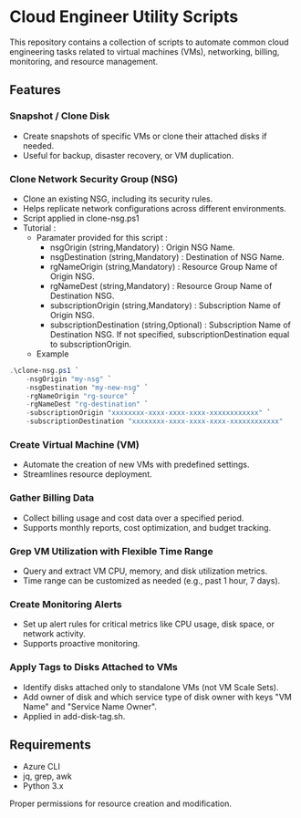 # Cloud Engineer Utility Scripts
This repository contains a collection of scripts to automate common cloud engineering tasks related to virtual machines (VMs), networking, billing, monitoring, and resource management.

## Features
### Snapshot / Clone Disk
- Create snapshots of specific VMs or clone their attached disks if needed.
- Useful for backup, disaster recovery, or VM duplication.

### Clone Network Security Group (NSG)
- Clone an existing NSG, including its security rules.
- Helps replicate network configurations across different environments.
- Script applied in clone-nsg.ps1
- Tutorial :
    - Paramater provided for this script :
      - nsgOrigin (string,Mandatory) : Origin NSG Name.
      - nsgDestination (string,Mandatory) : Destination of NSG Name.
      - rgNameOrigin (string,Mandatory) : Resource Group Name of Origin NSG.
      - rgNameDest (string,Mandatory) : Resource Group Name of Destination NSG.
      - subscriptionOrigin (string,Mandatory) : Subscription Name of Origin NSG.
      - subscriptionDestination (string,Optional) : Subscription Name of Destination NSG. If not specified, subscriptionDestination equal to subscriptionOrigin.
    - Example
```powershell
.\clone-nsg.ps1 `
    -nsgOrigin "my-nsg" `
    -nsgDestination "my-new-nsg" `
    -rgNameOrigin "rg-source" `
    -rgNameDest "rg-destination" `
    -subscriptionOrigin "xxxxxxxx-xxxx-xxxx-xxxx-xxxxxxxxxxxx" `
    -subscriptionDestination "xxxxxxxx-xxxx-xxxx-xxxx-xxxxxxxxxxxx"
```

### Create Virtual Machine (VM)
- Automate the creation of new VMs with predefined settings.
- Streamlines resource deployment.

### Gather Billing Data

- Collect billing usage and cost data over a specified period.
- Supports monthly reports, cost optimization, and budget tracking.

### Grep VM Utilization with Flexible Time Range

- Query and extract VM CPU, memory, and disk utilization metrics.
- Time range can be customized as needed (e.g., past 1 hour, 7 days).

### Create Monitoring Alerts

- Set up alert rules for critical metrics like CPU usage, disk space, or network activity.
- Supports proactive monitoring.

### Apply Tags to Disks Attached to VMs

- Identify disks attached only to standalone VMs (not VM Scale Sets).
- Add owner of disk and which service type of disk owner with keys "VM Name" and "Service Name Owner".
- Applied in add-disk-tag.sh.

## Requirements

- Azure CLI
- jq, grep, awk
- Python 3.x

Proper permissions for resource creation and modification.
